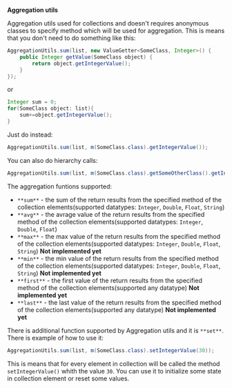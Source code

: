 **Aggregation utils**

Aggregation utils used for collections and doesn't requires anonymous classes to specify method which will be used for aggregation.
This is means that you don't need to do something like this:

```java
AggregationUtils.sum(list, new ValueGetter<SomeClass, Integer>() {
    public Integer getValue(SomeClass object) {
        return object.getIntegerValue();
    }
});
````

or

```java
Integer sum = 0;
for(SomeClass object: list){
    sum+=object.getIntegerValue();
}
````

Just do instead:

```java
AggregationUtils.sum(list, m(SomeClass.class).getIntegerValue());
````

You can also do hierarchy calls:

```java
AggregationUtils.sum(list, m(SomeClass.class).getSomeOtherClass().getIntegerValue());
````

The aggregation funtions supported:

- `**sum**` - the sum of the return results from the specified method of the collection elements(supported datatypes: `Integer`, `Double`, `Float`, `String`)
- `**avg**` - the avrage value of the return results from the specified method of the collection elements(supported datatypes: `Integer`, `Double`, `Float`)
- `**max**` - the max value of the return results from the specified method of the collection elements(supported datatypes: `Integer`, `Double`, `Float`, `String`) **Not implemented yet**
- `**min**` - the min value of the return results from the specified method of the collection elements(supported datatypes: `Integer`, `Double`, `Float`, `String`) **Not implemented yet**
- `**first**` - the first value of the return results from the specified method of the collection elements(supported any datatype) **Not implemented yet**
- `**last**` - the last value of the return results from the specified method of the collection elements(supported any datatype) **Not implemented yet**

There is additional function supported by Aggregation utils and it is `**set**`. There is example of how to use it:

```java
AggregationUtils.sum(list, m(SomeClass.class).setIntegerValue(30));
````

This is means that for every element in collection will be called the method `setIntegerValue()` whith the value `30`. You can use it to initialize some state in collection element or reset some values.